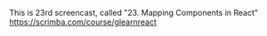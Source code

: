 This is 23rd screencast, called "23. Mapping Components in React"<br />
https://scrimba.com/course/glearnreact

